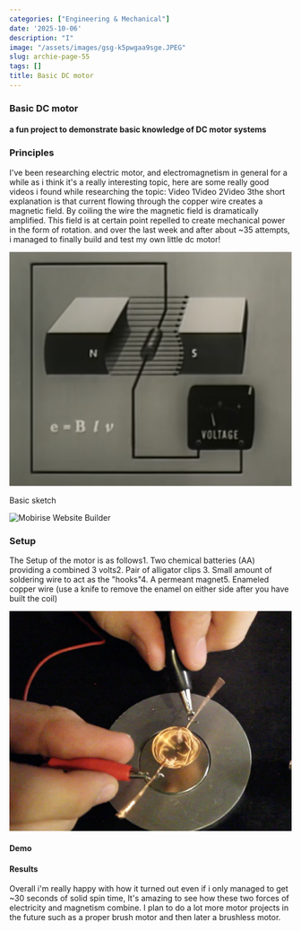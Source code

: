 ```yaml
---
categories: ["Engineering & Mechanical"]
date: '2025-10-06'
description: "I"
image: "/assets/images/gsg-k5pwgaa9sge.JPEG"
slug: archie-page-55
tags: []
title: Basic DC motor
---
```



### Basic DC motor


#### a fun project to demonstrate basic knowledge of DC motor systems




### Principles


I've been researching electric motor, and electromagnetism in general for a while as i think it's a really interesting topic, here are some really good videos i found while researching the topic: Video 1Video 2Video 3the short explanation is that current flowing through the copper wire creates a magnetic field. By coiling the wire the magnetic field is dramatically amplified. This field is at certain point repelled to create mechanical power in the form of rotation. and over the last week and after about ~35 attempts, i managed to finally build and test my own little dc motor!


![Mobirise Website Builder](/assets/images/screen-shot-2024-07-16-at-10.21.13-pm.png)




Basic sketch


![Mobirise Website Builder](/assets/images/helmet-1.png)




### Setup


The Setup of the motor is as follows1. Two chemical batteries (AA) providing a combined 3 volts2. Pair of alligator clips 3. Small amount of soldering wire to act as the "hooks"4. A permeant magnet5. Enameled copper wire (use a knife to remove the enamel on either side after you have built the coil)


![Mobirise Website Builder](/assets/images/gsg-k5pwgaa9sge.JPEG)




#### Demo




#### Results


Overall i'm really happy with how it turned out even if i only managed to get ~30 seconds of solid spin time, It's amazing to see how these two forces of electricity and magnetism combine. I plan to do a lot more motor projects in the future such as a proper brush motor and then later a brushless motor.


